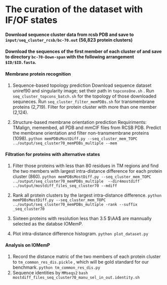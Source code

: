 # The curation of the dataset with IF/OF states

#### Download sequence cluster data from rcsb PDB  and save to `input/seq_cluster_rcsb/bc-70.out` (56,823 protein clusters)

#### Download the sequences of the first member of each cluster of and save to directory `bc-70-Down-span` with the following arrangement `$ID/$ID.fasta`.

#### Membrane protein recognition

1. Sequence-based topology prediction
Download sequence dataset  uniref90 and singularity image; set their path in `topconsOne.sh` .
Run `seq_cluster_topcons_batch.sh` for the topology of those downloaded sequneces.
Run `seq_cluster_filter_memPDBs.sh` for transmembrane proteins (2,719).
Filter for protein cluster with more than one member (2,124).   

2. Structure-based  membrane orientation prediction
Requiriments: TMalign, memembed, all PDB and mmCIF files from RCSB PDB.
Predict the membrane orientation and filter non-transmembrane proteins (1098). 
```python memPDBsMostDiff.py --seq_cluster_mem_TOPC ../output/seq_cluster70_memPDBs_multiple --mem```

#### Filtration for proteins with alternative states

1. Filter those proteins with less than 80 residues in TM regions and find the two members with largest intra-distance difference for each protein cluster (860).
    ```python memPDBsMostDiff.py --seq_cluster_mem_TOPC ../output/seq_cluster70_memPDBs_multiple  --dir4mostdiff ../output/mostdiff_files_seq_cluster70 --mdiff```

2. Rank  all protein clusters by the largest intra-distance difference. 
```python memPDBsMostDiff.py --seq_cluster_mem_TOPC ../output/seq_cluster70_memPDBs_multiple -rank --suffix _seq_cluster70 ```
3. Sixteen proteins with resolution less than 3.5 $\AA$ are mannually selected as the databse IOMemP.
4. Plot intra-distance difference histogram.
 ``` python plot_dataset.py ```

#### Analysis on IOMemP

1. Record the distance matric of the two members of each protein cluster to `tm_common_res_dis.pickle` , which will be gold standard for our benchmark.
``` python tm_common_res_dis.py ```
2. Sequence identities by `MMseqs2`
``` bash mostdiff_files_seq_cluster70_manu_sel_in_out.identity.sh ```

